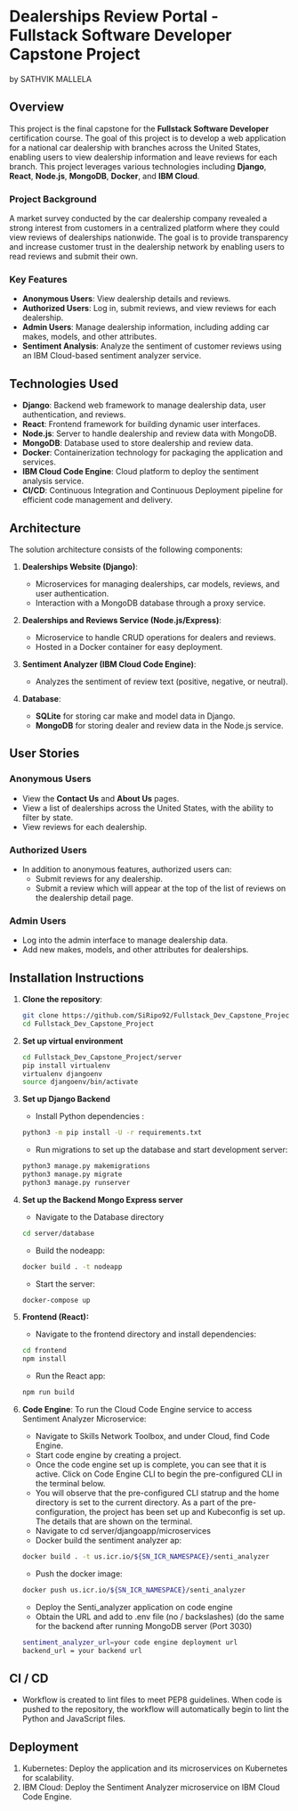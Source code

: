 # Dealerships Review Portal - Fullstack Software Developer Capstone Project
by SATHVIK MALLELA 

## Overview

This project is the final capstone for the **Fullstack Software Developer** certification course. The goal of this project is to develop a web application for a national car dealership with branches across the United States, enabling users to view dealership information and leave reviews for each branch. This project leverages various technologies including **Django**, **React**, **Node.js**, **MongoDB**, **Docker**, and **IBM Cloud**.

### Project Background

A market survey conducted by the car dealership company revealed a strong interest from customers in a centralized platform where they could view reviews of dealerships nationwide. The goal is to provide transparency and increase customer trust in the dealership network by enabling users to read reviews and submit their own.

### Key Features

- **Anonymous Users**: View dealership details and reviews.
- **Authorized Users**: Log in, submit reviews, and view reviews for each dealership.
- **Admin Users**: Manage dealership information, including adding car makes, models, and other attributes.
- **Sentiment Analysis**: Analyze the sentiment of customer reviews using an IBM Cloud-based sentiment analyzer service.

## Technologies Used

- **Django**: Backend web framework to manage dealership data, user authentication, and reviews.
- **React**: Frontend framework for building dynamic user interfaces.
- **Node.js**: Server to handle dealership and review data with MongoDB.
- **MongoDB**: Database used to store dealership and review data.
- **Docker**: Containerization technology for packaging the application and services.
- **IBM Cloud Code Engine**: Cloud platform to deploy the sentiment analysis service.
- **CI/CD**: Continuous Integration and Continuous Deployment pipeline for efficient code management and delivery.

## Architecture

The solution architecture consists of the following components:

1. **Dealerships Website (Django)**:
   - Microservices for managing dealerships, car models, reviews, and user authentication.
   - Interaction with a MongoDB database through a proxy service.

2. **Dealerships and Reviews Service (Node.js/Express)**:
   - Microservice to handle CRUD operations for dealers and reviews.
   - Hosted in a Docker container for easy deployment.

3. **Sentiment Analyzer (IBM Cloud Code Engine)**:
   - Analyzes the sentiment of review text (positive, negative, or neutral).

4. **Database**:
   - **SQLite** for storing car make and model data in Django.
   - **MongoDB** for storing dealer and review data in the Node.js service.

## User Stories

### Anonymous Users
- View the **Contact Us** and **About Us** pages.
- View a list of dealerships across the United States, with the ability to filter by state.
- View reviews for each dealership.

### Authorized Users
- In addition to anonymous features, authorized users can:
  - Submit reviews for any dealership.
  - Submit a review which will appear at the top of the list of reviews on the dealership detail page.

### Admin Users
- Log into the admin interface to manage dealership data.
- Add new makes, models, and other attributes for dealerships.

## Installation Instructions

1. **Clone the repository**:

   ```bash
   git clone https://github.com/SiRipo92/Fullstack_Dev_Capstone_Project
   cd Fullstack_Dev_Capstone_Project
   ```
2. **Set up virtual environment**
   ```bash
   cd Fullstack_Dev_Capstone_Project/server
   pip install virtualenv
   virtualenv djangoenv
   source djangoenv/bin/activate
   ```
3. **Set up Django Backend**
   - Install Python dependencies :
   ```bash
   python3 -m pip install -U -r requirements.txt 
   ```
   - Run migrations to set up the database and start development server:
   ```bash
   python3 manage.py makemigrations
   python3 manage.py migrate
   python3 manage.py runserver
   ```
4. **Set up the Backend Mongo Express server**
   - Navigate to the Database directory
   ```bash
   cd server/database
   ```
   - Build the nodeapp:
   ```bash
   docker build . -t nodeapp
   ```
   - Start the server:
   ```bash
   docker-compose up
   ```
5. **Frontend (React):**
   - Navigate to the frontend directory and install dependencies:
   ```bash
   cd frontend
   npm install
   ```
   - Run the React app:
   ```bash
   npm run build
   ```
6. **Code Engine**:
   To run the Cloud Code Engine service to access Sentiment Analyzer Microservice:
   - Navigate to Skills Network Toolbox, and under Cloud, find Code Engine.
   - Start code engine by creating a project.
   - Once the code engine set up is complete, you can see that it is active. Click on Code Engine CLI to begin the pre-configured CLI in the terminal below.
   - You will observe that the pre-configured CLI statrup and the home directory is set to the current directory.
     As a part of the pre-configuration, the project has been set up and Kubeconfig is set up. The details that are shown on the terminal.
   - Navigate to cd server/djangoapp/microservices
   - Docker build the sentiment analyzer ap:
   ```bash
   docker build . -t us.icr.io/${SN_ICR_NAMESPACE}/senti_analyzer
   ```
   - Push the docker image:
   ```bash
   docker push us.icr.io/${SN_ICR_NAMESPACE}/senti_analyzer
   ```
   - Deploy the Senti_analyzer application on code engine
   - Obtain the URL and add to .env file (no / backslashes) (do the same for the backend after running MongoDB server (Port 3030)
   ```bash
   sentiment_analyzer_url=your code engine deployment url
   backend_url = your backend url
   ```

## CI / CD
- Workflow is created to lint files to meet PEP8 guidelines. When code is pushed to the repository, the workflow will automatically begin to lint the Python and JavaScript files.

## Deployment 
1. Kubernetes: Deploy the application and its microservices on Kubernetes for scalability.
2. IBM Cloud: Deploy the Sentiment Analyzer microservice on IBM Cloud Code Engine.

